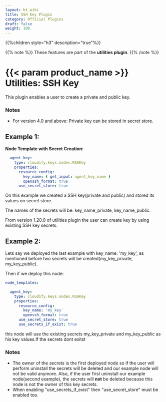 ```yaml
---
layout: bt_wiki
title: SSH Key Plugin
category: Official Plugins
draft: false
weight: 100
---
```


{{%children style="h3" description="true"%}}

{{% note %}}
These features are part of the **utilities plugin**.
{{% /note %}}


# {{< param product_name >}} Utilities: SSH Key

This plugin enables a user to create a private and public key.

### Notes

- For version 4.0 and above: Private key can be stored in secret store.

## Example 1:

**Node Template with Secret Creation:**

```yaml
  agent_key:
    type: cloudify.keys.nodes.RSAKey
    properties:
      resource_config:
        key_name: { get_input: agent_key_name }
        openssh_format: true
      use_secret_store: true
```
On this example we created a SSH key(private and public) and stored its values on secret store.

The names of the secrets will be: key_name_private, key_name_public.

From version 1.20.0 of utilities plugin the user can create key by using existing SSH key secrets.

## Example 2:
Lets say we deployed the last example with key_name: 'my_key', as mentioned before two secrets will be created(my_key_private, my_key_public).

Then if we deploy this node:
```yaml
node_templates:

  agent_key:
    type: cloudify.keys.nodes.RSAKey
    properties:
      resource_config:
        key_name: 'my_key'
        openssh_format: true
      use_secret_store: true
      use_secrets_if_exist: true
```

this node will use the existing secrets my_key_private and my_key_public
as his key values.If the secrets dont exitst

### Notes

- The owner of the secrets is the first deployed node so if the user
will perform uninstall the secrets will be deleted and our example node will
not be valid anymore.
Also, if the user first uninstall our example node(second example), the secrets
will **not** be deleted because this node is not the owner of this key secrets.
- When enabling "use_secrets_if_exist" then "use_secret_store" must be enabled too.

